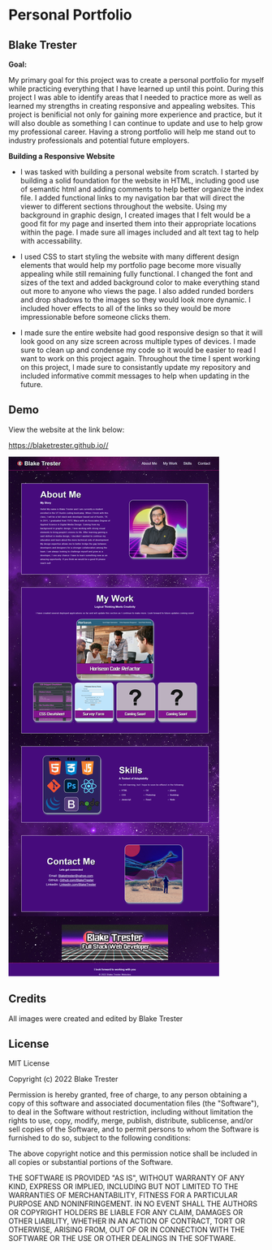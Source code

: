 # Personal Portfolio

## Blake Trester 

**Goal:**

My primary goal for this project was to create a personal portfolio for myself while practicing everything that I have learned up until this point. During this project I was able to identify areas that I needed to practice more as well as learned my strengths in creating responsive and appealing websites. This project is benificial not only for gaining more experience and practice, but it will also double as something I can continue to update and use to help grow my professional career. Having a strong portfolio will help me stand out to industry professionals and potential future employers.

**Building a Responsive Website**
- I was tasked with building a personal website from scratch. I started by building a solid foundation for the website in HTML, including good use of semantic html and adding comments to help better organize the index file. I added functional links to my navigation bar that will direct the viewer to different sections throughout the website. Using my background in graphic design, I created images that I felt would be a good fit for my page and inserted them into their appropriate locations within the page. I made sure all images included and alt text tag to help with accessability. 

- I used CSS to start styling the website with many different design elements that would help my portfolio page become more visually appealing while still remaining fully functional. I changed the font and sizes of the text and added background color to make everything stand out more to anyone who views the page. I also added runded borders and drop shadows to the images so they would look more dynamic. I included hover effects to all of the links so they would be more impressionable before someone clicks them.

- I made sure the entire website had good responsive design so that it will look good on any size screen across multiple types of devices. I made sure to clean up and condense my code so it would be easier to read I want to work on this project again. Throughout the time I spent working on this project, I made sure to consistantly update my repository and included informative commit messages to help when updating in the future.

## Demo
View the website at the link below:

https://blaketrester.github.io//

<img src="./assets/images/Page_Screenshot.png">

## Credits

All images were created and edited by Blake Trester

## License

MIT License

Copyright (c) 2022 Blake Trester

Permission is hereby granted, free of charge, to any person obtaining a copy
of this software and associated documentation files (the "Software"), to deal
in the Software without restriction, including without limitation the rights
to use, copy, modify, merge, publish, distribute, sublicense, and/or sell
copies of the Software, and to permit persons to whom the Software is
furnished to do so, subject to the following conditions:

The above copyright notice and this permission notice shall be included in all
copies or substantial portions of the Software.

THE SOFTWARE IS PROVIDED "AS IS", WITHOUT WARRANTY OF ANY KIND, EXPRESS OR
IMPLIED, INCLUDING BUT NOT LIMITED TO THE WARRANTIES OF MERCHANTABILITY,
FITNESS FOR A PARTICULAR PURPOSE AND NONINFRINGEMENT. IN NO EVENT SHALL THE
AUTHORS OR COPYRIGHT HOLDERS BE LIABLE FOR ANY CLAIM, DAMAGES OR OTHER
LIABILITY, WHETHER IN AN ACTION OF CONTRACT, TORT OR OTHERWISE, ARISING FROM,
OUT OF OR IN CONNECTION WITH THE SOFTWARE OR THE USE OR OTHER DEALINGS IN THE
SOFTWARE.
